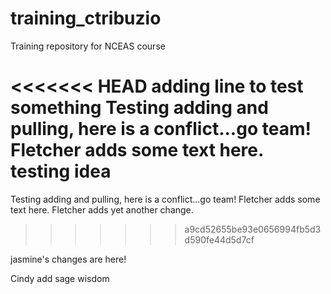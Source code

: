 # training_ctribuzio
Training repository for NCEAS course

<<<<<<< HEAD
adding line to test something
Testing adding and pulling, here is a conflict...go team! Fletcher adds some text here. testing idea
=======
Testing adding and pulling, here is a conflict...go team! Fletcher adds some text here. Fletcher adds yet another change.
>>>>>>> a9cd52655be93e0656994fb5d3d590fe44d5d7cf

jasmine's changes are here!

Cindy add sage wisdom